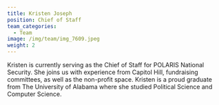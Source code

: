 ```yaml
---
title: Kristen Joseph
position: Chief of Staff
team_categories:
  - Team
image: /img/team/img_7609.jpeg
weight: 2
---
```

Kristen is currently serving as the Chief of Staff for POLARIS National Security. She joins us with experience from Capitol Hill, fundraising committees, as well as the non-profit space. Kristen is a proud graduate from The University of Alabama where she studied Political Science and Computer Science.